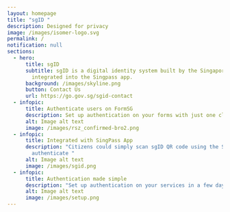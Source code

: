 ```yaml
---
layout: homepage
title: "sgID "
description: Designed for privacy
image: /images/isomer-logo.svg
permalink: /
notification: null
sections:
  - hero:
      title: sgID
      subtitle: sgID is a digital identity system built by the Singapore Government,
        integrated into the Singpass app.
      background: /images/skyline.png
      button: Contact Us
      url: https://go.gov.sg/sgid-contact
  - infopic:
      title: Authenticate users on FormSG
      description: Set up authentication on your forms with just one click
      alt: Image alt text
      image: /images/rsz_confirmed-bro2.png
  - infopic:
      title: Integrated with SingPass App
      description: "Citizens could simply scan sgID QR code using the SingPass app to
        authenticate "
      alt: Image alt text
      image: /images/sgid.png
  - infopic:
      title: Authentication made simple
      description: "Set up authentication on your services in a few days with sgID "
      alt: Image alt text
      image: /images/setup.png
---
```

